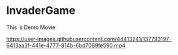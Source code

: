 # InvaderGame

This is Demo Movie

https://user-images.githubusercontent.com/44413241/137793197-6413aa3f-441e-4777-814b-6bd7069fe590.mp4
